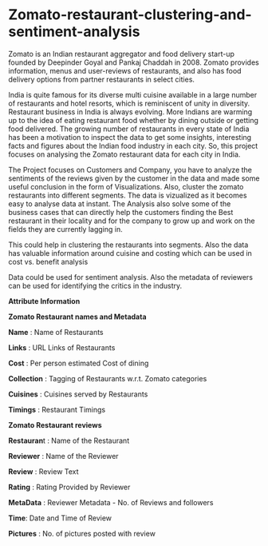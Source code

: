# Zomato-restaurant-clustering-and-sentiment-analysis

Zomato is an Indian restaurant aggregator and food delivery start-up founded by Deepinder Goyal and Pankaj Chaddah in 2008. Zomato provides information, menus and user-reviews of restaurants, and also has food delivery options from partner restaurants in select cities.

India is quite famous for its diverse multi cuisine available in a large number of restaurants and hotel resorts, which is reminiscent of unity in diversity. Restaurant business in India is always evolving. More Indians are warming up to the idea of eating restaurant food whether by dining outside or getting food delivered. The growing number of restaurants in every state of India has been a motivation to inspect the data to get some insights, interesting facts and figures about the Indian food industry in each city. So, this project focuses on analysing the Zomato restaurant data for each city in India.

The Project focuses on Customers and Company, you have to analyze the sentiments of the reviews given by the customer in the data and made some useful conclusion in the form of Visualizations. Also, cluster the zomato restaurants into different segments. The data is vizualized as it becomes easy to analyse data at instant. The Analysis also solve some of the business cases that can directly help the customers finding the Best restaurant in their locality and for the company to grow up and work on the fields they are currently lagging in.

This could help in clustering the restaurants into segments. Also the data has valuable information around cuisine and costing which can be used in cost vs. benefit analysis

Data could be used for sentiment analysis. Also the metadata of reviewers can be used for identifying the critics in the industry.

**Attribute Information**

**Zomato Restaurant names and Metadata**

**Name** : Name of Restaurants

**Links** : URL Links of Restaurants

**Cost** : Per person estimated Cost of dining

**Collection** : Tagging of Restaurants w.r.t. Zomato categories

**Cuisines** : Cuisines served by Restaurants

**Timings** : Restaurant Timings

**Zomato Restaurant reviews**

**Restauran**t : Name of the Restaurant

**Reviewer** : Name of the Reviewer

**Review** : Review Text

**Rating** : Rating Provided by Reviewer

**MetaData** : Reviewer Metadata - No. of Reviews and followers

**Time**: Date and Time of Review

**Pictures** : No. of pictures posted with review
